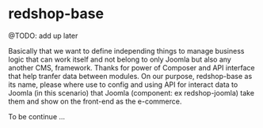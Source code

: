 # redshop-base
@TODO: add up later

Basically that we want to define independing things to manage business logic that can work itself and not belong to only Joomla but also any another CMS, framework. Thanks for power of Composer and API interface that help tranfer data between modules.
On our purpose, redshop-base as its name, please where use to config and using API for interact data to Joomla (in this scenario) that Joomla (component: ex redshop-joomla) take them and show on the front-end as the e-commerce.

To be continue ...
